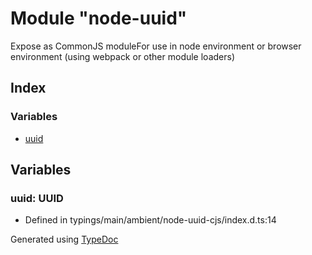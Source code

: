 # Module "node-uuid"
Expose as CommonJS moduleFor use in node environment or browser environment (using webpack or other module loaders)

## Index

### Variables
* [uuid](_typings_main_ambient_node_uuid_cjs_index_d_._node_uuid_.md#uuid)

## Variables

### uuid: UUID

* Defined in typings/main/ambient/node-uuid-cjs/index.d.ts:14



Generated using [TypeDoc](http://typedoc.io)
